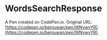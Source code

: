 # WordsSearchResponse

A Pen created on CodePen.io. Original URL: [https://codepen.io/benjuwan/pen/WNywyYR](https://codepen.io/benjuwan/pen/WNywyYR).

